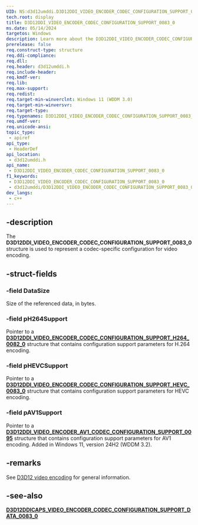 ```yaml
---
UID: NS:d3d12umddi.D3D12DDI_VIDEO_ENCODER_CODEC_CONFIGURATION_SUPPORT_0083_0
tech.root: display
title: D3D12DDI_VIDEO_ENCODER_CODEC_CONFIGURATION_SUPPORT_0083_0
ms.date: 05/14/2024
targetos: Windows
description: Learn more about the D3D12DDI_VIDEO_ENCODER_CODEC_CONFIGURATION_SUPPORT_0083_0 structure.
prerelease: false
req.construct-type: structure
req.ddi-compliance: 
req.dll: 
req.header: d3d12umddi.h
req.include-header: 
req.kmdf-ver: 
req.lib: 
req.max-support: 
req.redist: 
req.target-min-winverclnt: Windows 11 (WDDM 3.0)
req.target-min-winversvr: 
req.target-type: 
req.typenames: D3D12DDI_VIDEO_ENCODER_CODEC_CONFIGURATION_SUPPORT_0083_0
req.umdf-ver: 
req.unicode-ansi: 
topic_type:
 - apiref
api_type:
 - HeaderDef
api_location:
 - d3d12umddi.h
api_name:
 - D3D12DDI_VIDEO_ENCODER_CODEC_CONFIGURATION_SUPPORT_0083_0
f1_keywords:
 - D3D12DDI_VIDEO_ENCODER_CODEC_CONFIGURATION_SUPPORT_0083_0
 - d3d12umddi/D3D12DDI_VIDEO_ENCODER_CODEC_CONFIGURATION_SUPPORT_0083_0
dev_langs:
 - c++
---
```


## -description

The **D3D12DDI_VIDEO_ENCODER_CODEC_CONFIGURATION_SUPPORT_0083_0** structure is used to represent a codec-specific configuration for video encoding.

## -struct-fields

### -field DataSize

Size of the referenced data, in bytes.

### -field pH264Support

Pointer to a [**D3D12DDI_VIDEO_ENCODER_CODEC_CONFIGURATION_SUPPORT_H264_0082_0**](ns-d3d12umddi-d3d12ddi_video_encoder_codec_configuration_support_h264_0082_0.md) structure that contains configuration support parameters for H.264 encoding.

### -field pHEVCSupport

Pointer to a [**D3D12DDI_VIDEO_ENCODER_CODEC_CONFIGURATION_SUPPORT_HEVC_0083_0**](ns-d3d12umddi-d3d12ddi_video_encoder_codec_configuration_support_hevc_0083_0.md) structure that contains configuration support parameters for HEVC encoding.

### -field pAV1Support

Pointer to a [**D3D12DDI_VIDEO_ENCODER_AV1_CODEC_CONFIGURATION_SUPPORT_0095**](ns-d3d12umddi-d3d12ddi_video_encoder_av1_codec_configuration_support_0095.md) structure that contains configuration support parameters for AV1 encoding. Added in Windows 11, version 24H2 (WDDM 3.2).

## -remarks

See [D3D12 video encoding](/windows-hardware/drivers/display/video-encoding-d3d12) for general information.

## -see-also

[**D3D12DDICAPS_VIDEO_ENCODER_CODEC_CONFIGURATION_SUPPORT_DATA_0083_0**](ns-d3d12umddi-d3d12ddicaps_video_encoder_codec_configuration_support_data_0083_0.md)
